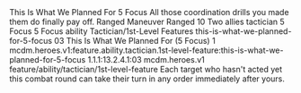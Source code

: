 <ability>
  <name>This Is What We Planned For</name>
  <cost>5 Focus</cost>
  <flavor>All those coordination drills you made them do finally pay off.</flavor>
  <keywords>
    <keyword>Ranged</keyword>
  </keywords>
  <type>Maneuver</type>
  <distance>Ranged 10</distance>
  <target>Two allies</target>
  <metadata>
    <class>tactician</class>
    <cost>5 Focus</cost>
    <cost_amount>5</cost_amount>
    <cost_resource>Focus</cost_resource>
    <feature_type>ability</feature_type>
    <file_dpath>Tactician/1st-Level Features</file_dpath>
    <item_id>this-is-what-we-planned-for-5-focus</item_id>
    <item_index>03</item_index>
    <item_name>This Is What We Planned For (5 Focus)</item_name>
    <level>1</level>
    <scc>mcdm.heroes.v1:feature.ability.tactician.1st-level-feature:this-is-what-we-planned-for-5-focus</scc>
    <scdc>1.1.1:13.2.4.1:03</scdc>
    <source>mcdm.heroes.v1</source>
    <type>feature/ability/tactician/1st-level-feature</type>
  </metadata>
  <effects>
    <effect type="mundane">Each target who hasn&apos;t acted yet this combat round can take their turn in any order immediately after yours.</effect>
  </effects>
</ability>
